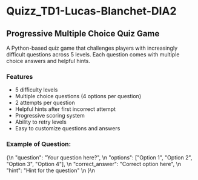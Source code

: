# Quizz_TD1-Lucas-Blanchet-DIA2
## Progressive Multiple Choice Quiz Game

A Python-based quiz game that challenges players with increasingly difficult questions across 5 levels. Each question comes with multiple choice answers and helpful hints.

### Features

- 5 difficulty levels
- Multiple choice questions (4 options per question)
- 2 attempts per question
- Helpful hints after first incorrect attempt
- Progressive scoring system
- Ability to retry levels
- Easy to customize questions and answers

### Example of Question:
{\n
    "question": "Your question here?", \n
    "options": ["Option 1", "Option 2", "Option 3", "Option 4"], \n
    "correct_answer": "Correct option here", \n
    "hint": "Hint for the question" \n
}\n